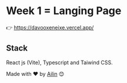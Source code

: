 # Week 1 = Langing Page

👉 https://davooxeneixe.vercel.app/

## Stack 

React js (Vite), Typescript and Taiwind CSS.

Made with ❤️ by [Ailin](https://www.linkedin.com/in/ailinak/) 😊
